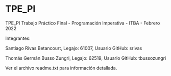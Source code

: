 # TPE_PI

TPE_PI
Trabajo Práctico Final - Programación Imperativa - ITBA - Febrero 2022

Integrantes:

Santiago Rivas Betancourt, Legajo: 61007, Usuario GitHub: srivas

Thomás Germán Busso Zungri, Legajo: 62519, Usuario GitHub: tbussozungri

Ver el archivo readme.txt para información detallada.
